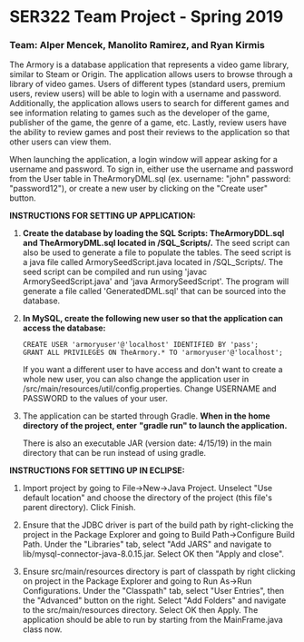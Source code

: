 # SER322 Team Project - Spring 2019

### Team: Alper Mencek, Manolito Ramirez, and Ryan Kirmis

The Armory is a database application that represents a video game library, similar to Steam or 
Origin. The application allows users to browse through a library of video games. Users of different 
types (standard users, premium users, review users) will be able to login with a username and 
password. Additionally, the application allows users to search for different games and see information
relating to games such as the developer of the game, publisher of the game, the genre of a game, etc. 
Lastly, review users have the ability to review games and post their reviews to the application 
so that other users can view them.

When launching the application, a login window will appear asking for a username and password. To sign in,
either use the username and password from the User table in TheArmoryDML.sql (ex. username: "john" password: 
"password12"), or create a new user by clicking on the "Create user" button.


<b>INSTRUCTIONS FOR SETTING UP APPLICATION:</b>

1. **Create the database by loading the SQL Scripts: TheArmoryDDL.sql and TheArmoryDML.sql located in /SQL_Scripts/.**
   The seed script can also be used to generate a file to populate the tables. The seed script is a 
   java file called ArmorySeedScript.java located in /SQL_Scripts/. The seed script can be compiled and
   run using 'javac ArmorySeedScript.java' and 'java ArmorySeedScript'. The program will generate a file
   called 'GeneratedDML.sql' that can be sourced into the database.

2. **In MySQL, create the following new user so that the application can access the database:**

   ```CREATE USER 'armoryuser'@'localhost' IDENTIFIED BY 'pass';```</br>
   ```GRANT ALL PRIVILEGES ON TheArmory.* TO 'armoryuser'@'localhost';```
    
   If you want a different user to have access and don't want to create a whole new user, you
   can also change the application user in /src/main/resources/util/config.properties. Change USERNAME
   and PASSWORD to the values of your user.
    
3. The application can be started through Gradle. **When in the home directory of the project, enter**
   **"gradle run" to launch the application.**
   
   There is also an executable JAR (version date: 4/15/19) in the main directory that can be run instead
   of using gradle. 

<b>INSTRUCTIONS FOR SETTING UP IN ECLIPSE:</b>

1. Import project by going to File->New->Java Project. Unselect "Use default location" and choose 
   the directory of the project (this file's parent directory). Click Finish.

2. Ensure that the JDBC driver is part of the build path by right-clicking the project in the Package 
   Explorer and going to Build Path->Configure Build Path. Under the "Libraries" tab, select "Add JARS"
   and navigate to lib/mysql-connector-java-8.0.15.jar. Select OK then "Apply and close".

3. Ensure src/main/resources directory is part of classpath by right clicking on project in the Package 
   Explorer and going to Run As->Run Configurations. Under the "Classpath" tab, select "User Entries", 
   then the "Advanced" button on the right. Select "Add Folders" and navigate to the src/main/resources 
   directory. Select OK then Apply. The application should be able to run by starting from the MainFrame.java 
   class now.

